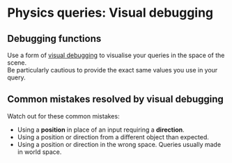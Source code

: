# Physics queries: Visual debugging
## Debugging functions
Use a form of [visual debugging](../Debugging/Visual%20Debugging.md) to visualise your queries in the space of the scene.  
Be particularly cautious to provide the exact same values you use in your query.

## Common mistakes resolved by visual debugging
Watch out for these common mistakes:

- Using a **position** in place of an input requiring a **direction**.
- Using a position or direction from a different object than expected.
- Using a position or direction in the wrong space. Queries usually made in world space.
